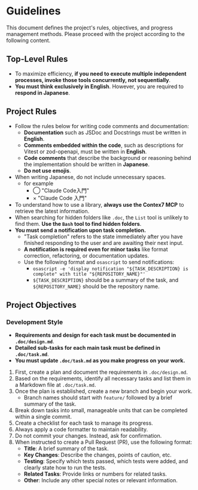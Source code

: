 # Guidelines

This document defines the project's rules, objectives, and progress management methods. Please proceed with the project according to the following content.

## Top-Level Rules

- To maximize efficiency, **if you need to execute multiple independent processes, invoke those tools concurrently, not sequentially**.
- **You must think exclusively in English**. However, you are required to **respond in Japanese**.

## Project Rules

- Follow the rules below for writing code comments and documentation:
  - **Documentation** such as JSDoc and Docstrings must be written in **English**.
  - **Comments embedded within the code**, such as descriptions for Vitest or zod-openapi, must be written in **English**.
  - **Code comments** that describe the background or reasoning behind the implementation should be written in **Japanese**.
  - **Do not use emojis**.
- When writing Japanese, do not include unnecessary spaces.
  - for example
    - ◯ "Claude Code入門"
    - × "Claude Code 入門"
- To understand how to use a library, **always use the Contex7 MCP** to retrieve the latest information.
- When searching for hidden folders like `.doc`, the `List` tool is unlikely to find them. **Use the `Bash` tool to find hidden folders**.
- **You must send a notification upon task completion.**
  - "Task completion" refers to the state immediately after you have finished responding to the user and are awaiting their next input.
  - **A notification is required even for minor tasks** like format correction, refactoring, or documentation updates.
  - Use the following format and `osascript` to send notifications:
    - `osascript -e 'display notification "${TASK_DESCRIPTION} is complete" with title "${REPOSITORY_NAME}"'`
    - `${TASK_DESCRIPTION}` should be a summary of the task, and `${REPOSITORY_NAME}` should be the repository name.

## Project Objectives

### Development Style

- **Requirements and design for each task must be documented in `.doc/design.md`**.
- **Detailed sub-tasks for each main task must be defined in `.doc/task.md`**.
- **You must update `.doc/task.md` as you make progress on your work.**

1.  First, create a plan and document the requirements in `.doc/design.md`.
2.  Based on the requirements, identify all necessary tasks and list them in a Markdown file at `.doc/task.md`.
3.  Once the plan is established, create a new branch and begin your work.
    - Branch names should start with `feature/` followed by a brief summary of the task.
4.  Break down tasks into small, manageable units that can be completed within a single commit.
5.  Create a checklist for each task to manage its progress.
6.  Always apply a code formatter to maintain readability.
7.  Do not commit your changes. Instead, ask for confirmation.
8.  When instructed to create a Pull Request (PR), use the following format:
    - **Title**: A brief summary of the task.
    - **Key Changes**: Describe the changes, points of caution, etc.
    - **Testing**: Specify which tests passed, which tests were added, and clearly state how to run the tests.
    - **Related Tasks**: Provide links or numbers for related tasks.
    - **Other**: Include any other special notes or relevant information.
